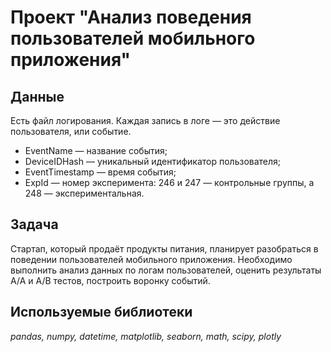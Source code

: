 # Проект "Анализ поведения пользователей мобильного приложения"

## Данные

Есть файл логирования. Каждая запись в логе — это действие пользователя, или событие.

- EventName — название события;
- DeviceIDHash — уникальный идентификатор пользователя;
- EventTimestamp — время события;
- ExpId — номер эксперимента: 246 и 247 — контрольные группы, а 248 — экспериментальная.

## Задача

Стартап, который продаёт продукты питания, планирует разобраться в поведении пользователей мобильного приложения. Необходимо выполнить анализ данных по логам пользователей, оценить результаты А/А и А/В тестов, построить воронку событий.  

## Используемые библиотеки
*pandas, numpy, datetime, matplotlib, seaborn, math, scipy, plotly*
